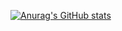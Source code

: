 [![Anurag's GitHub stats](https://github-readme-stats.vercel.app/api?username=MRaifAydin)](https://github.com/anuraghazra/github-readme-stats)

